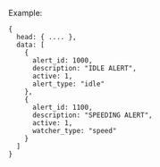 Example:

    {
      head: { .... },
      data: [
        {
          alert_id: 1000,
          description: "IDLE ALERT",
          active: 1,
          alert_type: "idle"
        },
        {
          alert_id: 1100,
          description: "SPEEDING ALERT",
          active: 1,
          watcher_type: "speed"
        }
      ]
    }
